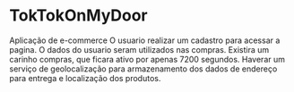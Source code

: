 # TokTokOnMyDoor
Aplicação de e-commerce
O usuario realizar um cadastro para acessar a pagina.
O dados do usuario seram utilizados nas compras.
Existira um carinho compras, que ficara ativo por apenas 7200 segundos.
Haverar um serviço de geolocalização para armazenamento dos dados de endereço para entrega e localização dos produtos.